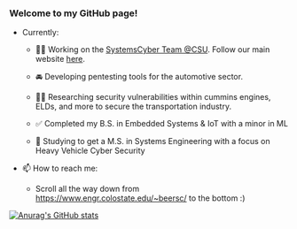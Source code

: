 ### Welcome to my GitHub page!
- Currently:
  - 🧑‍💼 Working on the [SystemsCyber Team @CSU](https://github.com/SystemsCyber). Follow our main website [here](https://systemscyber.engr.colostate.edu/).
  - 🚘 Developing pentesting tools for the automotive sector.
  - 🧑‍🔬 Researching security vulnerabilities within cummins engines, ELDs, and more to secure the transportation industry.

  - ✅ Completed my B.S. in Embedded Systems & IoT with a minor in ML
  - 🌱 Studying to get a M.S. in Systems Engineering with a focus on Heavy Vehicle Cyber Security

- 📫 How to reach me:
  - Scroll all the way down from https://www.engr.colostate.edu/~beersc/ to the bottom :)

[![Anurag's GitHub stats](https://github-readme-stats.vercel.app/api?username=Spenc3rB)](https://github.com/anuraghazra/github-readme-stats)
